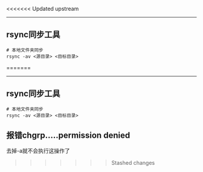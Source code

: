 <<<<<<< Updated upstream


---

## rsync同步工具

```
# 本地文件夹同步
rsync -av <源目录> <目标目录>
```

=======


---

## rsync同步工具

```
# 本地文件夹同步
rsync -av <源目录> <目标目录>
```



## 报错chgrp.....permission denied

去掉-a就不会执行这操作了



>>>>>>> Stashed changes
